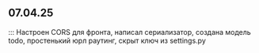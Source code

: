 ## 07.04.25 
::: Настроен CORS для фронта, написал сериализатор, создана модель todo, простенький юрл раутинг, скрыт ключ из settings.py
